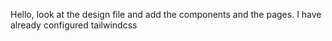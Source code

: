 Hello,  look at the design file and add the components and the pages. I have already configured tailwindcss
